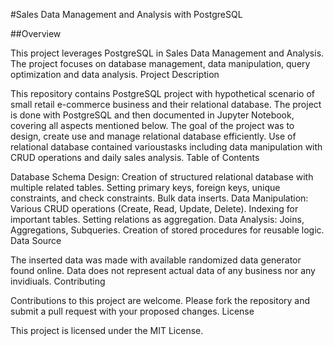 #Sales Data Management and Analysis with PostgreSQL

##Overview

This project leverages PostgreSQL in Sales Data Management and Analysis. The project focuses on database management, data manipulation, query optimization and data analysis.
Project Description

This repository contains PostgreSQL project with hypothetical scenario of small retail e-commerce business and their relational database. The project is done with PostgreSQL and then documented in Jupyter Notebook, covering all aspects mentioned below.
The goal of the project was to design, create use and manage relational database efficiently. Use of relational database contained varioustasks including data manipulation with CRUD operations and daily sales analysis.
Table of Contents

Database Schema Design: Creation of structured relational database with multiple related tables. Setting primary keys, foreign keys, unique constraints, and check constraints. Bulk data inserts.
Data Manipulation: Various CRUD operations (Create, Read, Update, Delete). Indexing for important tables. Setting relations as aggregation.
Data Analysis: Joins, Aggregations, Subqueries. Creation of stored procedures for reusable logic.
Data Source

The inserted data was made with available randomized data generator found online. Data does not represent actual data of any business nor any invidiuals.
Contributing

Contributions to this project are welcome. Please fork the repository and submit a pull request with your proposed changes.
License

This project is licensed under the MIT License.
